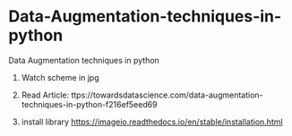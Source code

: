 # Data-Augmentation-techniques-in-python
Data Augmentation techniques in python 

1. Watch scheme in jpg

1. Read Article: ttps://towardsdatascience.com/data-augmentation-techniques-in-python-f216ef5eed69

2. install library https://imageio.readthedocs.io/en/stable/installation.html
